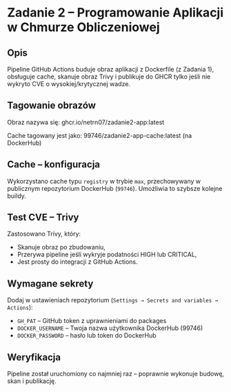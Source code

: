 # Zadanie 2 – Programowanie Aplikacji w Chmurze Obliczeniowej

## Opis

Pipeline GitHub Actions buduje obraz aplikacji z Dockerfile (z Zadania 1), obsługuje cache, skanuje obraz Trivy i publikuje do GHCR tylko jeśli nie wykryto CVE o wysokiej/krytycznej wadze.

## Tagowanie obrazów

Obraz nazywa się: ghcr.io/netrn07/zadanie2-app:latest

Cache tagowany jest jako: 99746/zadanie2-app-cache:latest (na DockerHub)

## Cache – konfiguracja

Wykorzystano cache typu `registry` w trybie `max`, przechowywany w publicznym repozytorium DockerHub (`99746`). Umożliwia to szybsze kolejne buildy.

##  Test CVE – Trivy

Zastosowano Trivy, który:
- Skanuje obraz po zbudowaniu,
- Przerywa pipeline jeśli wykryje podatności HIGH lub CRITICAL,
- Jest prosty do integracji z GitHub Actions.

## Wymagane sekrety

Dodaj w ustawieniach repozytorium (`Settings → Secrets and variables → Actions`):

- `GH_PAT` – GitHub token z uprawnieniami do packages
- `DOCKER_USERNAME` – Twoja nazwa użytkownika DockerHub (99746)
- `DOCKER_PASSWORD` – hasło lub token do DockerHub

## Weryfikacja

Pipeline został uruchomiony co najmniej raz – poprawnie wykonuje budowę, skan i publikację.
